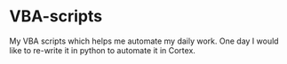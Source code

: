 # VBA-scripts
My VBA scripts which helps me automate my daily work. One day I would like to re-write it in python to automate it in Cortex.
